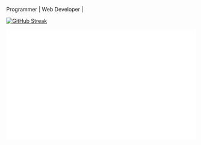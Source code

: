 Programmer | Web Developer |





[![GitHub Streak](https://streak-stats.demolab.com/?user=gbaje675&theme=dark)](https://git.io/streak-stats)


![](https://raw.githubusercontent.com/gbaje675/github-stats/master/generated/overview.svg#gh-light-mode-only)


